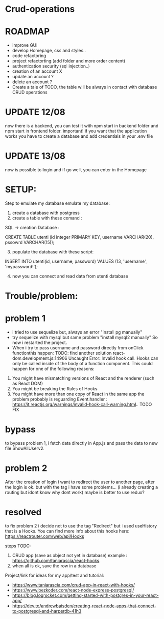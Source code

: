 # Crud-operations

# ROADMAP

- improve GUI
- develop Homepage, css and styles..
- code refactoring
- project refactorting (add folder and more order content)
- authentication security (sql injection..)
- creation of an account X
- update an account ?
- delete an account  ?
- Create a tale of TODO, the table will be always in contact with database CRUD operations


# UPDATE 12/08

now there is a backend, you can test it with npm start in backend folder
and npm start in frontend folder.
important! if you want that the application works you have to create a database and add credentials in your .env file

# UPDATE 13/08

now is possible to login and if  go well, you can enter in the Homepage


# SETUP:

Step to emulate my database emulate my database:

1. create a database with postgress
2. create a table with these comand :

SQL -> creation Database :

CREATE TABLE utenti (id  integer PRIMARY KEY, username VARCHAR(20), pssowrd VARCHAR(15));

3. populate the database with these script:

INSERT INTO utenti(id, username, password)
	VALUES (13, 'username', 'mypassword!');
  
4. now you can connect and read data from utenti database



# Trouble/problem:

# problem 1
- i tried to use sequelize but, always an error "install pg manually"
- try sequelize with mysql but same problem "install mysql2 manually"
So now i restarted the project.
- When i try to pass username and password directly from onClick functionthis happen: 
TODO: find another solution
react-dom.development.js:14906 Uncaught Error: Invalid hook call. Hooks can only be called inside of the body of a function component. This could happen for one of the following reasons:
1. You might have mismatching versions of React and the renderer (such as React DOM)
2. You might be breaking the Rules of Hooks
3. You might have more than one copy of React in the same app
the problem probably is reguarding Event.handler : https://it.reactjs.org/warnings/invalid-hook-call-warning.html.. TODO FIX
# bypass

to bypass problem 1, i fetch data directly in App.js and pass the data to new file ShowAllUserv2.	


# problem 2

After the creation of login i want to redirect the user to another page, after the login is ok.
but with the tag <Redirect to="/..."/> i have some problems... (i already creating a routing but idont know why dont work)
maybe is better to use redux?

# resolved

to fix problem 2 i decide not to use  the tag "Redirect" but i used useHistory that is a Hooks.
You can find more info about this hooks here: https://reactrouter.com/web/api/Hooks


steps TODO:

1. CRUD app (save as object not yet in database) example : https://github.com/taniarascia/react-hooks
2. when all is ok, save the row in a database

Project/link for ideas for my app/test and tutorial:

- https://www.taniarascia.com/crud-app-in-react-with-hooks/
- https://www.bezkoder.com/react-node-express-postgresql/
- https://blog.logrocket.com/getting-started-with-postgres-in-your-react-app/
- https://dev.to/andrewbaisden/creating-react-node-apps-that-connect-to-postgresql-and-harperdb-41h3
